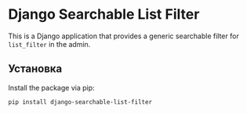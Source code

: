 # Django Searchable List Filter

This is a Django application that provides a generic searchable filter for `list_filter` in the admin.

## Установка

Install the package via pip:

```bash
pip install django-searchable-list-filter
